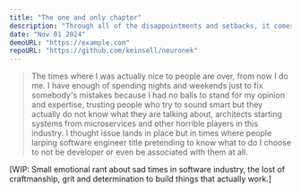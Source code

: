 ```yaml
---
title: "The one and only chapter"
description: "Through all of the disappointments and setbacks, it comes time to make a change."
date: "Nov 01 2024"
demoURL: "https://example.com"
repoURL: "https://github.com/keinsell/neuronek"
---
```


> The times where I was actually nice to people are over, from now I do me. I have enough of spending nights and weekends just to fix somebody's mistakes because I had no balls to stand for my opinion and expertise, trusting people who try to sound smart but they actually do not know what they are talking about, architects starting systems from microservices and other horrible players in this industry. I thought issue lands in place but in times where people larping software engineer title pretending to know what to do I choose to not be developer or even be associated with them at all.

[WIP: Small emotional rant about sad times in software industry, the lost of craftmanship, grit and determination to build things that actually work.]
